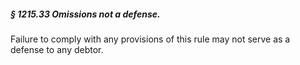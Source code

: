 ##### § 1215.33 Omissions not a defense. #####

Failure to comply with any provisions of this rule may not serve as a defense to any debtor.